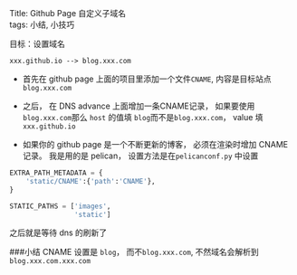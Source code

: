 Title: Github Page 自定义子域名  
tags: 小结, 小技巧

目标：设置域名

```
xxx.github.io --> blog.xxx.com
```
  

- 首先在 github page 上面的项目里添加一个文件`CNAME`, 内容是目标站点`blog.xxx.com`

- 之后， 在 DNS advance 上面增加一条CNAME记录， 如果要使用`blog.xxx.com`那么 `host` 的值填 `blog`而不是`blog.xxx.com`， value 填`xxx.github.io`  

- 如果你的 github page 是一个不断更新的博客， 必须在渲染时增加 CNAME 记录。  我是用的是 pelican， 设置方法是在`pelicanconf.py` 中设置

```python
EXTRA_PATH_METADATA = {
    'static/CNAME':{'path':'CNAME'},
}

STATIC_PATHS = ['images', 
                'static']
``` 

之后就是等待 dns 的刷新了


###小结
CNAME 设置是 `blog`， 而不`blog.xxx.com`, 不然域名会解析到`blog.xxx.com.xxx.com`

